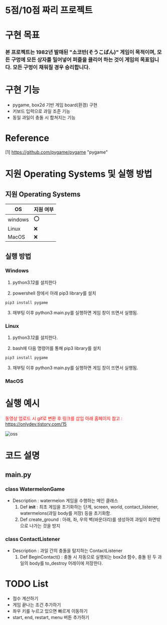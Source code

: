 # 5점/10점 짜리 프로젝트

# 구현 목표
###  본 프로젝트는 1982년 발매된 "소코반(そうこばん)" 게임이 목적이며, 모든 구멍에 모든 상자를 밀어넣어 퍼즐을 클리어 하는 것이 게임의 목표입니다. 모든 구멍이 채워질 경우 승리합니다.

# 구현 기능

* pygame, box2d 기반 게임 board(환경) 구현
* 키보드 입력으로 과일 조준 기능
* 동일 과일이 충돌 시 합쳐지는 기능

# Reference
[1] https://github.com/pygame/pygame "pygame"

# 지원 Operating Systems 및 실행 방법

## 지원 Operating Systems
|OS| 지원 여부 |
|-----|--------|
|windows | :o:  |
| Linux  | :x: |
|MacOS  | :x:  |

## 실행 방법
### Windows

1. python3.12를 설치한다

2. powershell 창에서 아래 pip3 library를 설치

```
pip3 install pygame
```

3. 재부팅 이후 python3 main.py를 실행하면 게임 창이 뜨면서 실행됨.

### Linux

1. python3.12를 설치한다.

2. bash에 다음 명령어를 통해 pip3 library를 설치

```
pip3 install pygame
```

3. 재부팅 이후 python3 main.py를 실행하면 게임 창이 뜨면서 실행됨.


### MacOS

# 실행 예시
<span style="color:red">동영상 업로드 시 gif로 변환 후 링크를 삽입</span>
<span style="color:red">아래 홈페이지 참고 : https://onlydev.tistory.com/15 </span>

![oss](https://github.com/Evanthekim/oss_personal_project_phase1/assets/60501545/6ab0ee7f-2f39-4392-b7c6-4b9865216fd8)

# 코드 설명
## main.py
### class WatermelonGame
- Description : watermelon 게임을 수행하는 메인 클래스
  1. Def __init__ : 최초 게임을 초기화하는 단계, screen, world, contact_listener, watermelons(과일 body를 저장) 등을 초기화함.
  2. Def create_ground : 아래, 좌, 우의 벽(바운더리)를 생성하여 과일이 화면밖으로 나가는 것을 방지

### class ContactListener
- Description : 과일 간의 충돌을 탐지하는 ContactListener
  1. Def BeginContact() : 충돌 시 자동으로 실행되는 box2d 함수, 충돌 된 두 과일의 body를 to_destroy 어레이에 저장한다.
 

# TODO List
* 점수 계산하기
* 게임 끝나는 조건 추가하기
* 좌우 키를 누르고 있으면 빠르게 이동하기
* start, end, restart, menu 버튼 추가하기